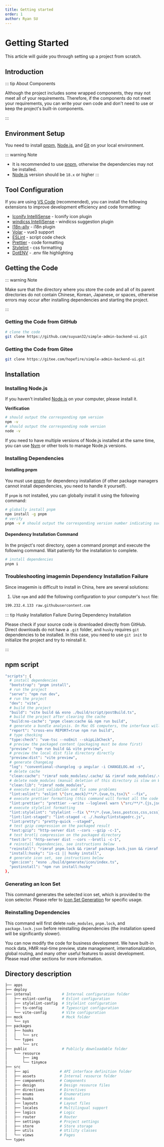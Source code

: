 ```yaml
---
title: Getting started
order: 1
author: Ryan SU
---
```


# Getting Started

This article will guide you through setting up a project from scratch.

## Introduction

::: tip About Components

Although the project includes some wrapped components, they may not meet all of your requirements. Therefore, if the components do not meet your requirements, you can write your own code and don't need to use or keep the project's built-in components.

:::

## Environment Setup

You need to install [pnpm](https://pnpm.io/), [Node.js](http://nodejs.org/), and [Git](https://git-scm.com/) on your local environment.

::: warning Note

- It is recommended to use [pnpm](https://pnpm.io/), otherwise the dependencies may not be installed.
- [Node.js](http://nodejs.org/) version should be `18.x` or higher
  :::

## Tool Configuration

If you are using [VS Code](https://code.visualstudio.com/) (recommended), you can install the following extensions to improve development efficiency and code formatting:

- [Iconify IntelliSense](https://marketplace.visualstudio.com/items?itemName=antfu.iconify) - Iconify icon plugin
- [windicss IntelliSense](https://marketplace.visualstudio.com/items?itemName=voorjaar.windicss-intellisense) - windicss suggestion plugin
- [I18n-ally](https://marketplace.visualstudio.com/items?itemName=Lokalise.i18n-ally) - i18n plugin
- [Volar](https://marketplace.visualstudio.com/items?itemName=Vue.vscode-typescript-vue-plugin) - vue3 support
- [ESLint](https://marketplace.visualstudio.com/items?itemName=dbaeumer.vscode-eslint) - script code check
- [Prettier](https://marketplace.visualstudio.com/items?itemName=esbenp.prettier-vscode) - code formatting
- [Stylelint](https://marketplace.visualstudio.com/items?itemName=stylelint.vscode-stylelint) - css formatting
- [DotENV](https://marketplace.visualstudio.com/items?itemName=mikestead.dotenv) - .env file highlighting

## Getting the Code

::: warning Note

Make sure that the directory where you store the code and all of its parent directories do not contain Chinese, Korean, Japanese, or spaces, otherwise errors may occur after installing dependencies and starting the project.

:::

### Getting the Code from GitHub

```bash
# clone the code
git clone https://github.com/suyuan32/simple-admin-backend-ui.git
```

### Getting the Code from Gitee

```bash
git clone https://gitee.com/hopefire/simple-admin-backend-ui.git
```

## Installation

### Installing Node.js

If you haven't installed [Node.js](https://nodejs.org/en/) on your computer, please install it.

**Verification**

```bash
# should output the corresponding npm version
npm -v
# should output the corresponding node version
node -v
```

If you need to have multiple versions of Node.js installed at the same time, you can use [Nvm](https://github.com/nvm-sh/nvm) or other tools to manage Node.js versions.

### Installing Dependencies

#### Installing pnpm

You must use [pnpm](https://pnpm.io/) for dependency installation (if other package managers cannot install dependencies, you need to handle it yourself).

If `pnpm` is not installed, you can globally install it using the following command:

```bash
# globally install pnpm
npm install -g pnpm
# verify
pnpm -v # should output the corresponding version number indicating successful installation
```

#### Dependency Installation Command

In the project's root directory, open a command prompt and execute the following command. Wait patiently for the installation to complete.

```bash
# install dependencies
pnpm i
```

### Troubleshooting imagemin Dependency Installation Failure

Since imagemin is difficult to install in China, here are several solutions:

1. Use `npm` and add the following configuration to your computer's `host` file:

```bash
199.232.4.133 raw.githubusercontent.com
```

::: tip Husky Installation Failure During Dependency Installation

Please check if your source code is downloaded directly from GitHub. Direct downloads do not have a `.git` folder, and `husky` requires `git` dependencies to be installed. In this case, you need to use `git init` to initialize the project and try to reinstall it.

:::

## npm script

```bash
"scripts": {
  # install dependencies
  "bootstrap": "pnpm install",
  # run the project
  "serve": "npm run dev",
  # run the project
  "dev": "vite",
  # build the project
  "build": "vite build && esno ./build/script/postBuild.ts",
  # build the project after clearing the cache
  "build:no-cache": "pnpm clean:cache && npm run build",
  # generate a bundle analysis. On Mac OS computers, the interface will automatically open after execution. On Windows computers, you need to open `./build/.cache/stats.html` to view it.
  "report": "cross-env REPORT=true npm run build",
  # type checking
  "type:check": "vue-tsc --noEmit --skipLibCheck",
  # preview the packaged content (packaging must be done first)
  "preview": "npm run build && vite preview",
  # preview the local dist file directory directly
  "preview:dist": "vite preview",
  # generate ChangeLog
  "log": "conventional-changelog -p angular -i CHANGELOG.md -s",
  # delete cache
  "clean:cache": "rimraf node_modules/.cache/ && rimraf node_modules/.vite",
  # delete node_modules (manual deletion of this directory is slow on Windows systems, so you can use this command to delete it)
  "clean:lib": "rimraf node_modules",
  # execute eslint validation and fix some problems
  "lint:eslint": "eslint \"{src,mock}/**/*.{vue,ts,tsx}\" --fix",
  # execute prettier formatting (this command will format all the code in the project with prettier, please use it with caution)
  "lint:prettier": "prettier --write --loglevel warn \"src/**/*.{js,json,tsx,css,less,scss,vue,html,md}\"",
  # execute stylelint formatting
  "lint:stylelint": "stylelint --fix \"**/*.{vue,less,postcss,css,scss}\" --cache --cache-location node_modules/.cache/stylelint/",
  "lint:lint-staged": "lint-staged -c ./.husky/lintstagedrc.js",
  "lint:pretty": "pretty-quick --staged",
  # test gzip compression on the packaged result
  "test:gzip": "http-server dist --cors --gzip -c-1",
  # test brotli compression on the packaged directory
  "test:br": "http-server dist --cors --brotli -c-1",
  # reinstall dependencies, see instructions below
  "reinstall": "rimraf pnpm.lock && rimraf package.lock.json && rimraf node_modules && npm run bootstrap",
  "install:husky": "is-ci || husky install",
  # generate icon set, see instructions below
  "gen:icon": "esno ./build/generate/icon/index.ts",
  "postinstall": "npm run install:husky"
},
```

### Generating an Icon Set

This command generates the selected icon set, which is provided to the icon selector. Please refer to [Icon Set Generation](../dep/icon.md#预生成) for specific usage.

### Reinstalling Dependencies

This command will first delete `node_modules`, `pnpm.lock`, and `package.lock.json` before reinstalling dependencies (the installation speed will be significantly slower).

You can now modify the code for business development. We have built-in mock data, HMR real-time preview, state management, internationalization, global routing, and many other useful features to assist development. Please read other sections for more information.

## Directory description

```bash
├── apps
├── deploy
├── internal              # Internal configuration folder
│   ├── eslint-config     # Eslint configuration
│   ├── stylelint-config  # Stylelint configuration
│   ├── ts-config         # Typescript configuration
│   └── vite-config       # Vite configuration
├── mock                  # Mock folder
│   └── sys
├── packages
│   ├── hooks
│   │   └── src
│   └── types
│       └── src
├── public                # Publicly downloadable folder
│   └── resource
│       ├── img
│       └── tinymce
├── src
│   ├── api              # API interface definition folder
│   ├── assets           # Internal resource folder
│   ├── components       # Components
│   ├── design           # Design resource files
│   ├── directives       # Directives
│   ├── enums            # Enumerations
│   ├── hooks            # Hooks
│   ├── layouts          # Layout files
│   ├── locales          # Multilingual support
│   ├── logics           # Logic
│   ├── router           # Router
│   ├── settings         # Project settings
│   ├── store            # Store storage
│   ├── utils            # Utility classes
│   └── views            # Pages
└── types
```
